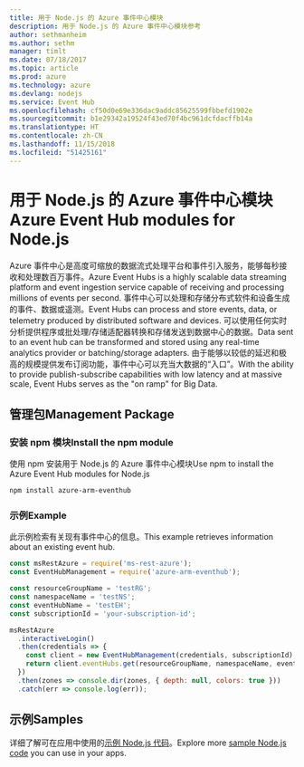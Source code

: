 ```yaml
---
title: 用于 Node.js 的 Azure 事件中心模块
description: 用于 Node.js 的 Azure 事件中心模块参考
author: sethmanheim
ms.author: sethm
manager: timlt
ms.date: 07/18/2017
ms.topic: article
ms.prod: azure
ms.technology: azure
ms.devlang: nodejs
ms.service: Event Hub
ms.openlocfilehash: cf50d0e69e336dac9addc85625599fbbefd1902e
ms.sourcegitcommit: b1e29342a19524f43ed70f4bc961dcfdacffb14a
ms.translationtype: HT
ms.contentlocale: zh-CN
ms.lasthandoff: 11/15/2018
ms.locfileid: "51425161"
---
```

# <a name="azure-event-hub-modules-for-nodejs"></a><span data-ttu-id="f3557-103">用于 Node.js 的 Azure 事件中心模块</span><span class="sxs-lookup"><span data-stu-id="f3557-103">Azure Event Hub modules for Node.js</span></span>

<span data-ttu-id="f3557-104">Azure 事件中心是高度可缩放的数据流式处理平台和事件引入服务，能够每秒接收和处理数百万事件。</span><span class="sxs-lookup"><span data-stu-id="f3557-104">Azure Event Hubs is a highly scalable data streaming platform and event ingestion service capable of receiving and processing millions of events per second.</span></span> <span data-ttu-id="f3557-105">事件中心可以处理和存储分布式软件和设备生成的事件、数据或遥测。</span><span class="sxs-lookup"><span data-stu-id="f3557-105">Event Hubs can process and store events, data, or telemetry produced by distributed software and devices.</span></span> <span data-ttu-id="f3557-106">可以使用任何实时分析提供程序或批处理/存储适配器转换和存储发送到数据中心的数据。</span><span class="sxs-lookup"><span data-stu-id="f3557-106">Data sent to an event hub can be transformed and stored using any real-time analytics provider or batching/storage adapters.</span></span> <span data-ttu-id="f3557-107">由于能够以较低的延迟和极高的规模提供发布订阅功能，事件中心可以充当大数据的“入口”。</span><span class="sxs-lookup"><span data-stu-id="f3557-107">With the ability to provide publish-subscribe capabilities with low latency and at massive scale, Event Hubs serves as the "on ramp" for Big Data.</span></span>

## <a name="management-package"></a><span data-ttu-id="f3557-108">管理包</span><span class="sxs-lookup"><span data-stu-id="f3557-108">Management Package</span></span>

### <a name="install-the-npm-module"></a><span data-ttu-id="f3557-109">安装 npm 模块</span><span class="sxs-lookup"><span data-stu-id="f3557-109">Install the npm module</span></span> 

<span data-ttu-id="f3557-110">使用 npm 安装用于 Node.js 的 Azure 事件中心模块</span><span class="sxs-lookup"><span data-stu-id="f3557-110">Use npm to install the Azure Event Hub modules for Node.js</span></span>

```bash
npm install azure-arm-eventhub
```

### <a name="example"></a><span data-ttu-id="f3557-111">示例</span><span class="sxs-lookup"><span data-stu-id="f3557-111">Example</span></span>

<span data-ttu-id="f3557-112">此示例检索有关现有事件中心的信息。</span><span class="sxs-lookup"><span data-stu-id="f3557-112">This example retrieves information about an existing event hub.</span></span>

```javascript
const msRestAzure = require('ms-rest-azure');
const EventHubManagement = require('azure-arm-eventhub');

const resourceGroupName = 'testRG';
const namespaceName = 'testNS';
const eventHubName = 'testEH';
const subscriptionId = 'your-subscription-id';

msRestAzure
  .interactiveLogin()
  .then(credentials => {
    const client = new EventHubManagement(credentials, subscriptionId);
    return client.eventHubs.get(resourceGroupName, namespaceName, eventHubName);
  })
  .then(zones => console.dir(zones, { depth: null, colors: true }))
  .catch(err => console.log(err));
```

## <a name="samples"></a><span data-ttu-id="f3557-113">示例</span><span class="sxs-lookup"><span data-stu-id="f3557-113">Samples</span></span>

<span data-ttu-id="f3557-114">详细了解可在应用中使用的[示例 Node.js 代码](https://azure.microsoft.com/resources/samples/?platform=nodejs)。</span><span class="sxs-lookup"><span data-stu-id="f3557-114">Explore more [sample Node.js code](https://azure.microsoft.com/resources/samples/?platform=nodejs) you can use in your apps.</span></span>
